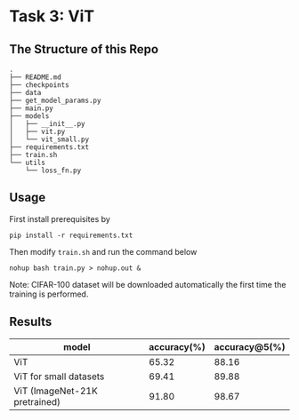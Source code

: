 # Task 3: ViT

## The Structure of this Repo

```
.
├── README.md
├── checkpoints
├── data
├── get_model_params.py
├── main.py
├── models
│   ├── __init__.py
│   ├── vit.py
│   └── vit_small.py
├── requirements.txt
├── train.sh
└── utils
    └── loss_fn.py
```

## Usage

First install prerequisites by

```shell
pip install -r requirements.txt
```

Then modify `train.sh` and run the command below

```shell
nohup bash train.py > nohup.out &
```

Note: CIFAR-100 dataset will be downloaded automatically the first time the training is performed.

## Results

| model                         | accuracy(%) | accuracy@5(%) |
| ----------------------------- | ----------- | ------------- |
| ViT                           | 65.32       | 88.16         |
| ViT for small datasets        | 69.41       | 89.88         |
| ViT (ImageNet-21K pretrained) | 91.80       | 98.67         |

